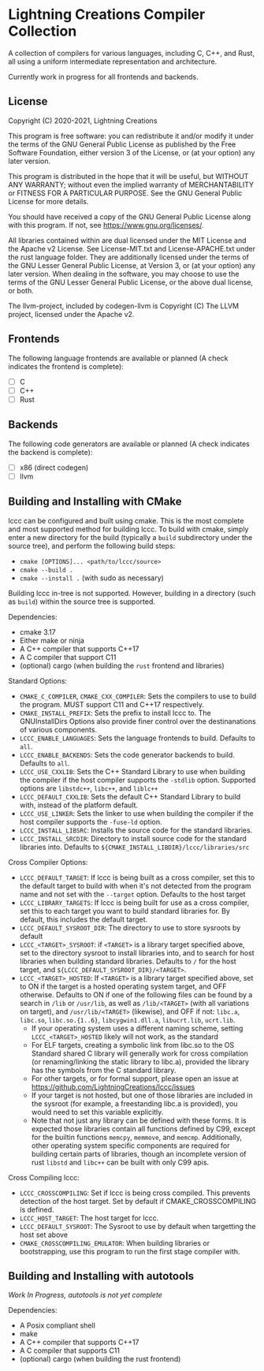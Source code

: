 # Lightning Creations Compiler Collection

A collection of compilers for various languages, including C, C++, and Rust,
 all using a uniform intermediate representation and architecture. 

Currently work in progress for all frontends and backends.

## License

Copyright (C) 2020-2021, Lightning Creations

This program is free software: you can redistribute it and/or modify
it under the terms of the GNU General Public License as published by
the Free Software Foundation, either version 3 of the License, or
(at your option) any later version.

This program is distributed in the hope that it will be useful,
but WITHOUT ANY WARRANTY; without even the implied warranty of
MERCHANTABILITY or FITNESS FOR A PARTICULAR PURPOSE.  See the
GNU General Public License for more details.

You should have received a copy of the GNU General Public License
along with this program.  If not, see <https://www.gnu.org/licenses/>.

All libraries contained within are dual licensed under the MIT License and the Apache v2 License. 
  See License-MIT.txt and License-APACHE.txt under the rust language folder. 
 They are additionally licensed under the terms of the GNU Lesser General Public License,
  at Version 3, or (at your option) any later version. When dealing in the software, you may choose to use the terms of the GNU Lesser General Public License, or the above dual license, or both.  

The llvm-project, included by codegen-llvm is Copyright (C) The LLVM project,
 licensed under the Apache v2.

## Frontends

The following language frontends are available or planned (A check indicates the frontend is complete):

- [ ] C
- [ ] C++
- [ ] Rust

## Backends

The following code generators are available or planned (A check indicates the backend is complete):

- [ ] x86 (direct codegen)
- [ ] llvm 

## Building and Installing with CMake

lccc can be configured and built using cmake. This is the most complete and most supported method for building lccc. To build with cmake, simply enter a new directory for the build (typically a `build` subdirectory under the source tree), and perform the following build steps:
* `cmake [OPTIONS]... <path/to/lccc/source>`
* `cmake --build .`
* `cmake --install .` (with sudo as necessary)

Building lccc in-tree is not supported. However, building in a directory (such as `build`) within the source tree is supported. 

Dependencies:
- cmake 3.17
- Either make or ninja
- A C++ compiler that supports C++17
- A C compiler that support C11
- (optional) cargo (when building the `rust` frontend and libraries)

Standard Options:
- `CMAKE_C_COMPILER`, `CMAKE_CXX_COMPILER`: Sets the compilers to use to build the program. MUST support C11 and C++17 respectively.
- `CMAKE_INSTALL_PREFIX`: Sets the prefix to install lccc to. The GNUInstallDirs Options also provide finer control over the destinanations of various components.
- `LCCC_ENABLE_LANGUAGES`: Sets the language frontends to build. Defaults to `all`.
- `LCCC_ENABLE_BACKENDS`: Sets the code generator backends to build. Defaults to `all`.
- `LCCC_USE_CXXLIB`: Sets the C++ Standard Library to use when building the compiler if the host compiler supports the `-stdlib` option. Supported options are `libstdc++`, `libc++`, and `liblc++`
- `LCCC_DEFAULT_CXXLIB`: Sets the default C++ Standard Library to build with, instead of the platform default. 
- `LCCC_USE_LINKER`: Sets the linker to use when building the compiler if the host compiler supports the `-fuse-ld` option. 
- `LCCC_INSTALL_LIBSRC`: Installs the source code for the standard libraries.
- `LCCC_INSTALL_SRCDIR`: Directory to install source code for the standard libraries into. Defaults to `${CMAKE_INSTALL_LIBDIR}/lccc/libraries/src`

Cross Compiler Options:
- `LCCC_DEFAULT_TARGET`: If lccc is being built as a cross compiler, set this to the default target to build with when it's not detected from the program name and not set with the `--target` option. Defaults to the host target
- `LCCC_LIBRARY_TARGETS`: If lccc is being built for use as a cross compiler, set this to each target you want to build standard libraries for. By default, this includes the default target. 
- `LCCC_DEFAULT_SYSROOT_DIR`: The directory to use to store sysroots by default
- `LCCC_<TARGET>_SYSROOT`: if `<TARGET>` is a library target specified above, set to the directory sysroot to install libraries into, and to search for host libraries when building standard libraries. Defaults to `/` for the host target, and `${LCCC_DEFAULT_SYSROOT_DIR}/<TARGET>`. 
- `LCCC_<TARGET>_HOSTED`: If `<TARGET>` is a library target specified above, set to ON if the target is a hosted operating system target, and OFF otherwise. Defaults to ON if one of the following files can be found by a search in `/lib` or `/usr/lib`, as well as `/lib/<TARGET>` (with all variations on target), and `/usr/lib/<TARGET>` (likewise), and OFF if not: `libc.a`, `libc.so`, `libc.so.{1..6}`, `libcygwin1.dll.a`, `libucrt.lib`, `ucrt.lib`. 
    - If your operating system uses a different naming scheme, setting `LCCC_<TARGET>_HOSTED` likely will not work, as the standard 
    - For ELF targets, creating a symbolic link from libc.so to the OS Standard shared C library will generally work for cross compilation (or renaming/linking the static library to libc.a), provided the library has the symbols from the C standard library.
    - For other targets, or for formal support, please open an issue at <https://github.com/LightningCreations/lccc/issues>
    - If your target is not hosted, but one of those libraries are included in the sysroot (for example, a freestanding libc.a is provided), you would need to set this variable explicitly. 
    - Note that not just any library can be defined with these forms. It is expected those libraries contain all functions defined by C99, except for the builtin functions `memcpy`, `memmove`, and `memcmp`. Additionally, other operating system specific components are required for building certain parts of libraries, though an incomplete version of rust `libstd` and `libc++` can be built with only C99 apis.

Cross Compiling lccc:
- `LCCC_CROSSCOMPILING`: Set if lccc is being cross compiled. This prevents detection of the host target. Set by default if CMAKE_CROSSCOMPILING is defined. 
- `LCCC_HOST_TARGET`: The host target for lccc.
- `LCCC_DEFAULT_SYSROOT`: The Sysroot to use by default when targetting the host set above
- `CMAKE_CROSSCOMPILING_EMULATOR`: When building libraries or bootstrapping, use this program to run the first stage compiler with. 

## Building and Installing with autotools

*Work In Progress, autotools is not yet complete*

Dependencies:
* A Posix compliant shell
* make
* A C++ compiler that supports C++17
* A C compiler that supports C11
* (optional) cargo (when building the rust frontend)


